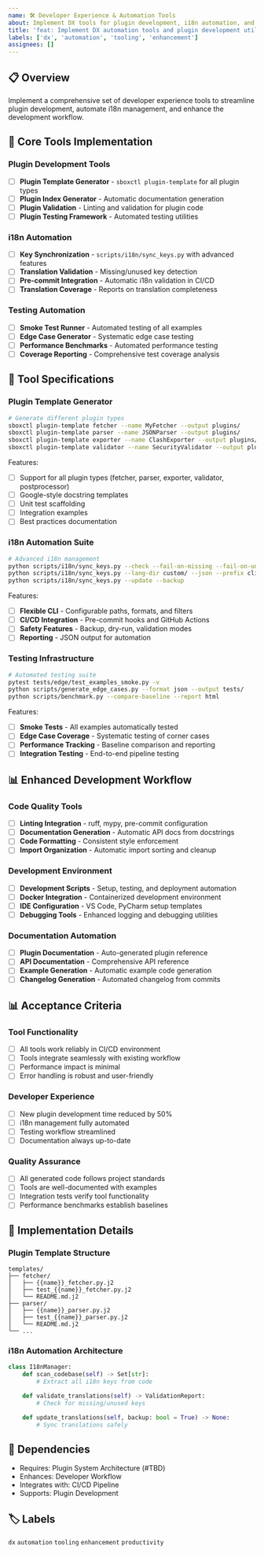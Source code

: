 ```yaml
---
name: 🛠️ Developer Experience & Automation Tools
about: Implement DX tools for plugin development, i18n automation, and testing
title: 'feat: Implement DX automation tools and plugin development utilities'
labels: ['dx', 'automation', 'tooling', 'enhancement']
assignees: []
---
```


## 📋 Overview

Implement a comprehensive set of developer experience tools to streamline plugin development, automate i18n management, and enhance the development workflow.

## 🎯 Core Tools Implementation

### Plugin Development Tools
- [ ] **Plugin Template Generator** - `sboxctl plugin-template` for all plugin types
- [ ] **Plugin Index Generator** - Automatic documentation generation
- [ ] **Plugin Validation** - Linting and validation for plugin code
- [ ] **Plugin Testing Framework** - Automated testing utilities

### i18n Automation
- [ ] **Key Synchronization** - `scripts/i18n/sync_keys.py` with advanced features
- [ ] **Translation Validation** - Missing/unused key detection
- [ ] **Pre-commit Integration** - Automatic i18n validation in CI/CD
- [ ] **Translation Coverage** - Reports on translation completeness

### Testing Automation
- [ ] **Smoke Test Runner** - Automated testing of all examples
- [ ] **Edge Case Generator** - Systematic edge case testing
- [ ] **Performance Benchmarks** - Automated performance testing
- [ ] **Coverage Reporting** - Comprehensive test coverage analysis

## 🔧 Tool Specifications

### Plugin Template Generator
```bash
# Generate different plugin types
sboxctl plugin-template fetcher --name MyFetcher --output plugins/
sboxctl plugin-template parser --name JSONParser --output plugins/
sboxctl plugin-template exporter --name ClashExporter --output plugins/
sboxctl plugin-template validator --name SecurityValidator --output plugins/
```

Features:
- [ ] Support for all plugin types (fetcher, parser, exporter, validator, postprocessor)
- [ ] Google-style docstring templates
- [ ] Unit test scaffolding
- [ ] Integration examples
- [ ] Best practices documentation

### i18n Automation Suite
```bash
# Advanced i18n management
python scripts/i18n/sync_keys.py --check --fail-on-missing --fail-on-unused
python scripts/i18n/sync_keys.py --lang-dir custom/ --json --prefix cli.
python scripts/i18n/sync_keys.py --update --backup
```

Features:
- [ ] **Flexible CLI** - Configurable paths, formats, and filters
- [ ] **CI/CD Integration** - Pre-commit hooks and GitHub Actions
- [ ] **Safety Features** - Backup, dry-run, validation modes
- [ ] **Reporting** - JSON output for automation

### Testing Infrastructure
```bash
# Automated testing suite
pytest tests/edge/test_examples_smoke.py -v
python scripts/generate_edge_cases.py --format json --output tests/
python scripts/benchmark.py --compare-baseline --report html
```

Features:
- [ ] **Smoke Tests** - All examples automatically tested
- [ ] **Edge Case Coverage** - Systematic testing of corner cases
- [ ] **Performance Tracking** - Baseline comparison and reporting
- [ ] **Integration Testing** - End-to-end pipeline testing

## 📊 Enhanced Development Workflow

### Code Quality Tools
- [ ] **Linting Integration** - ruff, mypy, pre-commit configuration
- [ ] **Documentation Generation** - Automatic API docs from docstrings
- [ ] **Code Formatting** - Consistent style enforcement
- [ ] **Import Organization** - Automatic import sorting and cleanup

### Development Environment
- [ ] **Development Scripts** - Setup, testing, and deployment automation
- [ ] **Docker Integration** - Containerized development environment
- [ ] **IDE Configuration** - VS Code, PyCharm setup templates
- [ ] **Debugging Tools** - Enhanced logging and debugging utilities

### Documentation Automation
- [ ] **Plugin Documentation** - Auto-generated plugin reference
- [ ] **API Documentation** - Comprehensive API reference
- [ ] **Example Generation** - Automatic example code generation
- [ ] **Changelog Generation** - Automated changelog from commits

## 📊 Acceptance Criteria

### Tool Functionality
- [ ] All tools work reliably in CI/CD environment
- [ ] Tools integrate seamlessly with existing workflow
- [ ] Performance impact is minimal
- [ ] Error handling is robust and user-friendly

### Developer Experience
- [ ] New plugin development time reduced by 50%
- [ ] i18n management fully automated
- [ ] Testing workflow streamlined
- [ ] Documentation always up-to-date

### Quality Assurance
- [ ] All generated code follows project standards
- [ ] Tools are well-documented with examples
- [ ] Integration tests verify tool functionality
- [ ] Performance benchmarks establish baselines

## 🔧 Implementation Details

### Plugin Template Structure
```
templates/
├── fetcher/
│   ├── {{name}}_fetcher.py.j2
│   ├── test_{{name}}_fetcher.py.j2
│   └── README.md.j2
├── parser/
│   ├── {{name}}_parser.py.j2
│   ├── test_{{name}}_parser.py.j2
│   └── README.md.j2
└── ...
```

### i18n Automation Architecture
```python
class I18nManager:
    def scan_codebase(self) -> Set[str]:
        # Extract all i18n keys from code

    def validate_translations(self) -> ValidationReport:
        # Check for missing/unused keys

    def update_translations(self, backup: bool = True) -> None:
        # Sync translations safely
```

## 🔗 Dependencies

- Requires: Plugin System Architecture (#TBD)
- Enhances: Developer Workflow
- Integrates with: CI/CD Pipeline
- Supports: Plugin Development

## 🏷️ Labels
`dx` `automation` `tooling` `enhancement` `productivity`
